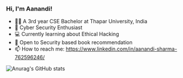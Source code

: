 ### Hi, I'm Aanandi!

- 👩‍💻 A 3rd year CSE Bachelor at Thapar University, India 
- 🔐 Cyber Security Enthusiast<br/>
- 💻 Currently learning about Ethical Hacking<br/>
- 🤔 Open to Security based book recommendation <br/>
- 📫 How to reach me: https://www.linkedin.com/in/aanandi-sharma-762596246/

![Anurag's GitHub stats](https://github-readme-stats.vercel.app/api?username=Aanandi05&show_icons=true&theme=synthwave)
